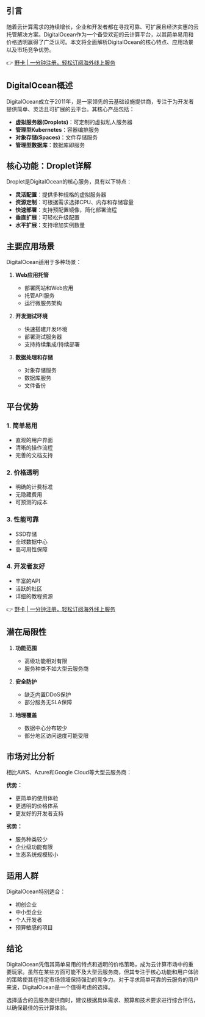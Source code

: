 ## 引言

随着云计算需求的持续增长，企业和开发者都在寻找可靠、可扩展且经济实惠的云托管解决方案。DigitalOcean作为一个备受欢迎的云计算平台，以其简单易用和价格透明赢得了广泛认可。本文将全面解析DigitalOcean的核心特点、应用场景以及市场竞争优势。

👉 [野卡 | 一分钟注册，轻松订阅海外线上服务](https://bit.ly/bewildcard)

## DigitalOcean概述

DigitalOcean成立于2011年，是一家领先的云基础设施提供商，专注于为开发者提供简单、灵活且可扩展的云平台。其核心产品包括：

- **虚拟服务器(Droplets)**：可定制的虚拟私人服务器
- **管理型Kubernetes**：容器编排服务
- **对象存储(Spaces)**：文件存储服务
- **管理型数据库**：数据库即服务

## 核心功能：Droplet详解

Droplet是DigitalOcean的核心服务，具有以下特点：

- **灵活配置**：提供多种规格的虚拟服务器
- **资源定制**：可根据需求选择CPU、内存和存储容量
- **快速部署**：支持预配置镜像，简化部署流程
- **垂直扩展**：可轻松升级配置
- **水平扩展**：支持增加实例数量

## 主要应用场景

DigitalOcean适用于多种场景：

1. **Web应用托管**
   - 部署网站和Web应用
   - 托管API服务
   - 运行微服务架构

2. **开发测试环境**
   - 快速搭建开发环境
   - 部署测试服务器
   - 支持持续集成/持续部署

3. **数据处理和存储**
   - 对象存储服务
   - 数据库服务
   - 文件备份

## 平台优势

### 1. 简单易用
- 直观的用户界面
- 清晰的操作流程
- 完善的文档支持

### 2. 价格透明
- 明确的计费标准
- 无隐藏费用
- 可预测的成本

### 3. 性能可靠
- SSD存储
- 全球数据中心
- 高可用性保障

### 4. 开发者友好
- 丰富的API
- 活跃的社区
- 详细的教程资源

👉 [野卡 | 一分钟注册，轻松订阅海外线上服务](https://bit.ly/bewildcard)

## 潜在局限性

1. **功能范围**
   - 高级功能相对有限
   - 服务种类不如大型云服务商

2. **安全防护**
   - 缺乏内置DDoS保护
   - 部分服务无SLA保障

3. **地理覆盖**
   - 数据中心分布较少
   - 部分地区访问速度可能受限

## 市场对比分析

相比AWS、Azure和Google Cloud等大型云服务商：

**优势：**
- 更简单的使用体验
- 更透明的价格体系
- 更友好的开发者支持

**劣势：**
- 服务种类较少
- 企业级功能有限
- 生态系统规模较小

## 适用人群

DigitalOcean特别适合：
- 初创企业
- 中小型企业
- 个人开发者
- 预算敏感的项目

## 结论

DigitalOcean凭借其简单易用的特点和透明的价格策略，成为云计算市场中的重要玩家。虽然在某些方面可能不及大型云服务商，但其专注于核心功能和用户体验的策略使其在特定市场领域保持强劲的竞争力。对于寻求简单可靠的云服务的用户来说，DigitalOcean是一个值得考虑的选择。

选择适合的云服务提供商时，建议根据具体需求、预算和技术要求进行综合评估，以确保最佳的云计算体验。